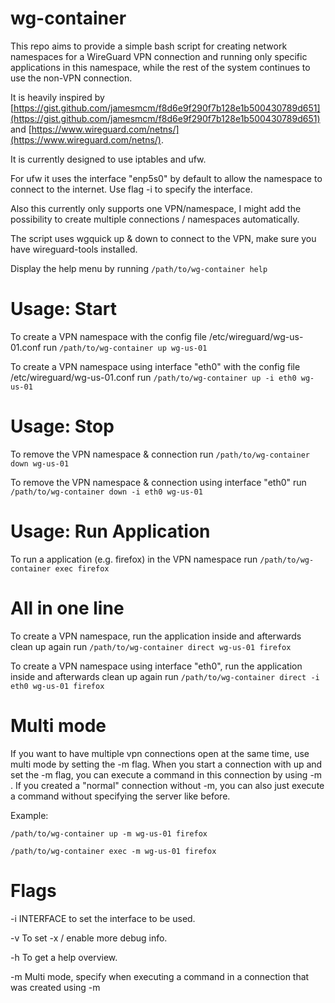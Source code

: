 # wg-container
This repo aims to provide a simple bash script for creating network namespaces for a WireGuard VPN connection and running only specific applications in this namespace, while the rest of the system continues to use the non-VPN connection.

It is heavily inspired by [https://gist.github.com/jamesmcm/f8d6e9f290f7b128e1b500430789d651](https://gist.github.com/jamesmcm/f8d6e9f290f7b128e1b500430789d651) and [https://www.wireguard.com/netns/](https://www.wireguard.com/netns/).

It is currently designed to use iptables and ufw.

For ufw it uses the interface "enp5s0" by default to allow the namespace to connect to the internet. Use flag -i to specify the interface.

Also this currently only supports one VPN/namespace, I might add the possibility to create multiple connections / namespaces automatically.

The script uses wgquick up & down to connect to the VPN, make sure you have wireguard-tools installed.

Display the help menu by running ```/path/to/wg-container help```

# Usage: Start
To create a VPN namespace with the config file /etc/wireguard/wg-us-01.conf run ```/path/to/wg-container up wg-us-01```

To create a VPN namespace using interface "eth0" with the config file /etc/wireguard/wg-us-01.conf run ```/path/to/wg-container up -i eth0 wg-us-01```

# Usage: Stop
To remove the VPN namespace & connection run ```/path/to/wg-container down wg-us-01```

To remove the VPN namespace & connection using interface "eth0" run ```/path/to/wg-container down -i eth0 wg-us-01```

# Usage: Run Application
To run a application (e.g. firefox) in the VPN namespace run ```/path/to/wg-container exec firefox```

# All in one line
To create a VPN namespace, run the application inside and afterwards clean up again run ```/path/to/wg-container direct wg-us-01 firefox```

To create a VPN namespace using interface "eth0", run the application inside and afterwards clean up again run ```/path/to/wg-container direct -i eth0 wg-us-01 firefox```

# Multi mode
If you want to have multiple vpn connections open at the same time, use multi mode by setting the -m flag. When you start a connection with up and set the -m flag, you can execute a command in this connection by using -m <servername>. If you created a "normal" connection without -m, you can also just execute a command without specifying the server like before.

Example:

```/path/to/wg-container up -m wg-us-01 firefox```

```/path/to/wg-container exec -m wg-us-01 firefox```

# Flags
-i INTERFACE to set the interface to be used.

-v To set -x / enable more debug info.

-h To get a help overview.

-m Multi mode, specify when executing a command in a connection that was created using -m
